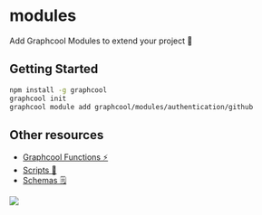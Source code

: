 # modules

Add Graphcool Modules to extend your project 🎁

## Getting Started

```sh
npm install -g graphcool
graphcool init
graphcool module add graphcool/modules/authentication/github
```

## Other resources

* [Graphcool Functions ⚡️](https://github.com/graphcool-examples/functions)
* [Scripts 📝](https://github.com/graphcool-examples/scripts)
* [Schemas 🗒](https://github.com/graphcool-examples/schemas)

![](http://i.imgur.com/5RHR6Ku.png)
